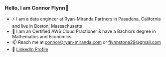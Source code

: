 ### Hello, I am Connor Flynn👋

 - ⚡ I am a data engineer at Ryan-Miranda Partners in Pasadena, California and live in Boston, Massachusetts
 - 🌱 I am an Certified AWS Cloud Practioner & have a Bachlors degree in Mathematics and Economics
 - 📫 Reach me at connor@ryan-miranda.com or flynnstone29@gmail.com
 - 🔭 [LinkedIn Profile](https://www.linkedin.com/in/connor-flynn-940707181/)


<!--
**connorflyn/connorflyn** is a ✨ _special_ ✨ repository because its `README.md` (this file) appears on your GitHub profile.

Here are some ideas to get you started:

 I am a data analyst at Chaminade University of Honolulu, Hawaii
🌱 I earned a Master's degree in Environmetal Data Science at the Bren School of Environmental Science & Management, UCSB
📫 I live in Honolulu, Hawaii
💬 Reach me at connor.flynn@chaminade.edu

- 🔭 I’m currently working on ...
- 🌱 I’m currently learning ...
- 👯 I’m looking to collaborate on ...
- 🤔 I’m looking for help with ...
- 💬 Ask me about ...
- 📫 How to reach me: ...
- 😄 Pronouns: ...
- ⚡ Fun fact: ...
-->
